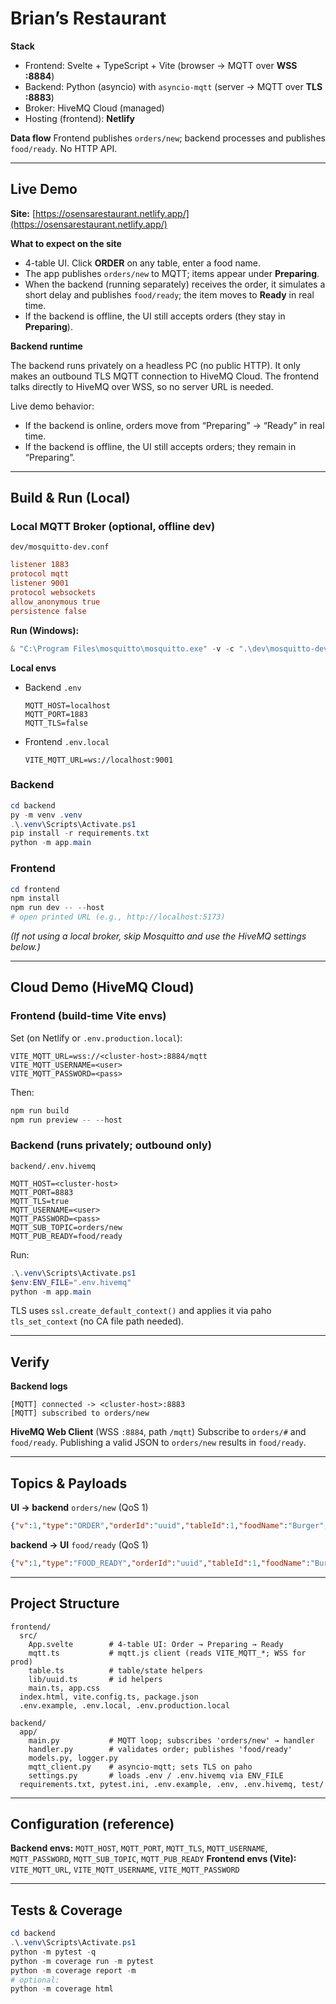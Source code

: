# Brian’s Restaurant

**Stack**
* Frontend: Svelte + TypeScript + Vite (browser → MQTT over **WSS :8884**)
* Backend: Python (asyncio) with `asyncio-mqtt` (server → MQTT over **TLS :8883**)
* Broker: HiveMQ Cloud (managed)
* Hosting (frontend): **Netlify**

**Data flow**
Frontend publishes `orders/new`; backend processes and publishes `food/ready`. No HTTP API.

---

## Live Demo

**Site:** [https://osensarestaurant.netlify.app/](https://osensarestaurant.netlify.app/)

**What to expect on the site**

* 4-table UI. Click **ORDER** on any table, enter a food name.
* The app publishes `orders/new` to MQTT; items appear under **Preparing**.
* When the backend (running separately) receives the order, it simulates a short delay and publishes `food/ready`; the item moves to **Ready** in real time.
* If the backend is offline, the UI still accepts orders (they stay in **Preparing**).

**Backend runtime**

The backend runs privately on a headless PC (no public HTTP). It only makes an
outbound TLS MQTT connection to HiveMQ Cloud. The frontend talks
directly to HiveMQ over WSS, so no server URL is needed.

Live demo behavior:
- If the backend is online, orders move from “Preparing” → “Ready” in real time.
- If the backend is offline, the UI still accepts orders; they remain in “Preparing”.
---

## Build & Run (Local)

### Local MQTT Broker (optional, offline dev)

`dev/mosquitto-dev.conf`

```conf
listener 1883
protocol mqtt
listener 9001
protocol websockets
allow_anonymous true
persistence false
```

**Run (Windows):**

```powershell
& "C:\Program Files\mosquitto\mosquitto.exe" -v -c ".\dev\mosquitto-dev.conf"
```

**Local envs**

* Backend `.env`

  ```
  MQTT_HOST=localhost
  MQTT_PORT=1883
  MQTT_TLS=false
  ```
* Frontend `.env.local`

  ```
  VITE_MQTT_URL=ws://localhost:9001
  ```

### Backend

```powershell
cd backend
py -m venv .venv
.\.venv\Scripts\Activate.ps1
pip install -r requirements.txt
python -m app.main
```

### Frontend

```powershell
cd frontend
npm install
npm run dev -- --host
# open printed URL (e.g., http://localhost:5173)
```

*(If not using a local broker, skip Mosquitto and use the HiveMQ settings below.)*

---

## Cloud Demo (HiveMQ Cloud)

### Frontend (build-time Vite envs)

Set (on Netlify or `.env.production.local`):

```
VITE_MQTT_URL=wss://<cluster-host>:8884/mqtt
VITE_MQTT_USERNAME=<user>
VITE_MQTT_PASSWORD=<pass>
```

Then:

```powershell
npm run build
npm run preview -- --host
```

### Backend (runs privately; outbound only)

`backend/.env.hivemq`

```
MQTT_HOST=<cluster-host>
MQTT_PORT=8883
MQTT_TLS=true
MQTT_USERNAME=<user>
MQTT_PASSWORD=<pass>
MQTT_SUB_TOPIC=orders/new
MQTT_PUB_READY=food/ready
```

Run:

```powershell
.\.venv\Scripts\Activate.ps1
$env:ENV_FILE=".env.hivemq"
python -m app.main
```

TLS uses `ssl.create_default_context()` and applies it via paho `tls_set_context` (no CA file path needed).

---

## Verify

**Backend logs**

```
[MQTT] connected -> <cluster-host>:8883
[MQTT] subscribed to orders/new
```

**HiveMQ Web Client** (WSS `:8884`, path `/mqtt`)
Subscribe to `orders/#` and `food/ready`. Publishing a valid JSON to `orders/new` results in `food/ready`.

---

## Topics & Payloads

**UI → backend** `orders/new` (QoS 1)

```json
{"v":1,"type":"ORDER","orderId":"uuid","tableId":1,"foodName":"Burger","requestedAt":1730000000.123}
```

**backend → UI** `food/ready` (QoS 1)

```json
{"v":1,"type":"FOOD_READY","orderId":"uuid","tableId":1,"foodName":"Burger","readyAt":1730000005.456,"prepMs":5000}
```

---

## Project Structure

```
frontend/
  src/
    App.svelte        # 4-table UI: Order → Preparing → Ready
    mqtt.ts           # mqtt.js client (reads VITE_MQTT_*; WSS for prod)
    table.ts          # table/state helpers
    lib/uuid.ts       # id helpers
    main.ts, app.css
  index.html, vite.config.ts, package.json
  .env.example, .env.local, .env.production.local

backend/
  app/
    main.py           # MQTT loop; subscribes 'orders/new' → handler
    handler.py        # validates order; publishes 'food/ready'
    models.py, logger.py
    mqtt_client.py    # asyncio-mqtt; sets TLS on paho
    settings.py       # loads .env / .env.hivemq via ENV_FILE
  requirements.txt, pytest.ini, .env.example, .env, .env.hivemq, test/
```

---

## Configuration (reference)

**Backend envs:** `MQTT_HOST`, `MQTT_PORT`, `MQTT_TLS`, `MQTT_USERNAME`, `MQTT_PASSWORD`, `MQTT_SUB_TOPIC`, `MQTT_PUB_READY`
**Frontend envs (Vite):** `VITE_MQTT_URL`, `VITE_MQTT_USERNAME`, `VITE_MQTT_PASSWORD`

---

## Tests & Coverage

```powershell
cd backend
.\.venv\Scripts\Activate.ps1
python -m pytest -q
python -m coverage run -m pytest
python -m coverage report -m
# optional:
python -m coverage html
```
